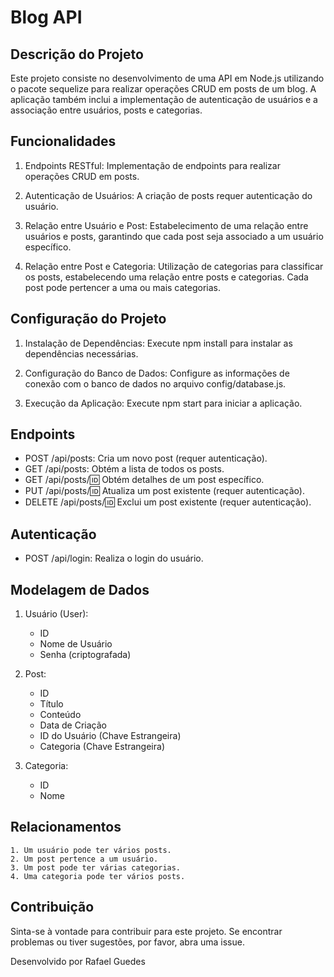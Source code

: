 # Blog API

## Descrição do Projeto

Este projeto consiste no desenvolvimento de uma API em Node.js utilizando o pacote sequelize para realizar operações CRUD em posts de um blog. A aplicação também inclui a implementação de autenticação de usuários e a associação entre usuários, posts e categorias.

## Funcionalidades

1. Endpoints RESTful:
    Implementação de endpoints para realizar operações CRUD em posts.

2. Autenticação de Usuários:
    A criação de posts requer autenticação do usuário.

3. Relação entre Usuário e Post:
    Estabelecimento de uma relação entre usuários e posts, garantindo que cada post seja associado a um usuário específico.

4. Relação entre Post e Categoria:
    Utilização de categorias para classificar os posts, estabelecendo uma relação entre posts e categorias. Cada post pode pertencer a uma ou mais categorias.

## Configuração do Projeto

1. Instalação de Dependências:
    Execute npm install para instalar as dependências necessárias.

2. Configuração do Banco de Dados:
    Configure as informações de conexão com o banco de dados no arquivo config/database.js.

3. Execução da Aplicação:
    Execute npm start para iniciar a aplicação.

## Endpoints

- POST /api/posts: Cria um novo post (requer autenticação).
- GET /api/posts: Obtém a lista de todos os posts.
- GET /api/posts/:id: Obtém detalhes de um post específico.
- PUT /api/posts/:id: Atualiza um post existente (requer autenticação).
- DELETE /api/posts/:id: Exclui um post existente (requer autenticação).

## Autenticação

- POST /api/login: Realiza o login do usuário.

## Modelagem de Dados

1. Usuário (User):
    - ID
    - Nome de Usuário
    - Senha (criptografada)

2. Post:
    - ID
    - Título
    - Conteúdo
    - Data de Criação
    - ID do Usuário (Chave Estrangeira)
    - Categoria (Chave Estrangeira)

3. Categoria:
    - ID
    - Nome

## Relacionamentos

    1. Um usuário pode ter vários posts.
    2. Um post pertence a um usuário.
    3. Um post pode ter várias categorias.
    4. Uma categoria pode ter vários posts.

## Contribuição

Sinta-se à vontade para contribuir para este projeto. Se encontrar problemas ou tiver sugestões, por favor, abra uma issue.

Desenvolvido por Rafael Guedes